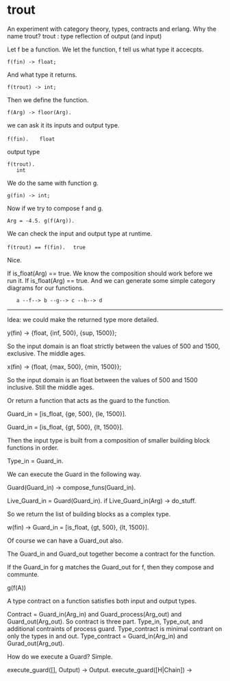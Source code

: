# trout

An experiment with category theory, types, contracts and erlang.
Why the name trout?
trout : type reflection of output (and input) 

Let f be a function.
We let the function, f tell us what type it accecpts.

`f(fin) -> float;`

And what type it returns.

`f(trout) -> int;`

Then we define the function.

`f(Arg) -> floor(Arg).`

we can ask it its inputs and output type.

`f(fin).`
`   float`

output type

`f(trout).`  
`   int`

We do the same with function g.

`g(fin) -> int;`

Now if we try to compose f and g.

`Arg = -4.5.
g(f(Arg)).`

We can check the input and output type at runtime. 

`f(trout) == f(fin).`
`  true`

Nice. 

If is_float(Arg) == true.
We know the composition should work before we run it. 
If is_float(Arg) == true.
And we can generate some simple category diagrams for our functions. 


`    a --f--> b --g--> c --h--> d  ` 

----------------------------------------------------

Idea: we could make the returned type more detailed. 

y(fin) -> 
  {float, {inf, 500}, {sup, 1500}};

So the input domain is an float strictly between the values of 500 and 1500, exclusive. The middle ages. 

x(fin) ->
  {float, {max, 500}, {min, 1500}};
  
So the input domain is an float between the values of 500 and 1500 inclusive. Still the middle ages. 

Or return a function that acts as the guard to the function. 

Guard_in = [is_float, {ge, 500}, {le, 1500}]. 

Guard_in = [is_float, {gt, 500}, {lt, 1500}]. 

Then the input type is built from a composition of smaller building block functions in order. 

Type_in = Guard_in. 

We can execute the Guard in the following way.

Guard(Guard_in) -> 
  compose_funs(Guard_in).

Live_Guard_in = Guard(Guard_in).
if Live_Guard_in(Arg) -> do_stuff. 

So we return the list of building blocks as a complex type. 

w(fin) -> Guard_in =  [is_float, {gt, 500}, {lt, 1500}]. 

Of course we can have a Guard_out also. 

The Guard_in and Guard_out together become a contract for the function.

If the Guard_in for g matches the Guard_out for f, then they compose and communte.

g(f(A))

A type contract on a function satisfies both input and output types.

Contract = Guard_in(Arg_in) and Guard_process(Arg_out) and Guard_out(Arg_out).
So contract is three part. Type_in, Type_out, and additional contraints of process guard. 
Type_contract is minimal contrant on only the types in and out. 
Type_contract = Guard_in(Arg_in) and Gurad_out(Arg_out).

How do we execute a Guard? Simple. 

execute_guard([], Output) -> Output.
execute_guard([H|Chain]) ->
  





